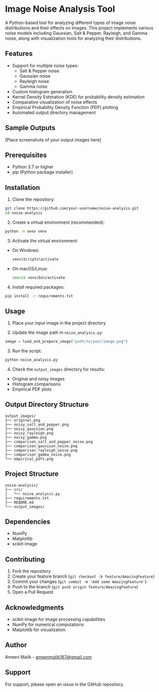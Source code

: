 # Image Noise Analysis Tool

A Python-based tool for analyzing different types of image noise distributions and their effects on images. This project implements various noise models including Gaussian, Salt & Pepper, Rayleigh, and Gamma noise, along with visualization tools for analyzing their distributions.

## Features

- Support for multiple noise types:
  - Salt & Pepper noise
  - Gaussian noise
  - Rayleigh noise
  - Gamma noise
- Custom histogram generation
- Kernel Density Estimation (KDE) for probability density estimation
- Comparative visualization of noise effects
- Empirical Probability Density Function (PDF) plotting
- Automated output directory management

## Sample Outputs

[Place screenshots of your output images here]

## Prerequisites

- Python 3.7 or higher
- pip (Python package installer)

## Installation

1. Clone the repository:
```bash
git clone https://github.com/your-username/noise-analysis.git
cd noise-analysis
```

2. Create a virtual environment (recommended):
```bash
python -m venv venv
```

3. Activate the virtual environment:
- On Windows:
  ```bash
  venv\Scripts\activate
  ```
- On macOS/Linux:
  ```bash
  source venv/bin/activate
  ```

4. Install required packages:
```bash
pip install -r requirements.txt
```

## Usage

1. Place your input image in the project directory

2. Update the image path in `noise_analysis.py`:
```python
image = load_and_prepare_image("path/to/your/image.png")
```

3. Run the script:
```bash
python noise_analysis.py
```

4. Check the `output_images` directory for results:
- Original and noisy images
- Histogram comparisons
- Empirical PDF plots

## Output Directory Structure

```
output_images/
├── original.png
├── noisy_salt_and_pepper.png
├── noisy_gaussian.png
├── noisy_rayleigh.png
├── noisy_gamma.png
├── comparison_salt_and_pepper_noise.png
├── comparison_gaussian_noise.png
├── comparison_rayleigh_noise.png
├── comparison_gamma_noise.png
└── empirical_pdfs.png
```

## Project Structure

```
noise-analysis/
├── src/
│   └── noise_analysis.py
├── requirements.txt
├── README.md
└── output_images/
```

## Dependencies

- NumPy
- Matplotlib
- scikit-image

## Contributing

1. Fork the repository
2. Create your feature branch (`git checkout -b feature/AmazingFeature`)
3. Commit your changes (`git commit -m 'Add some AmazingFeature'`)
4. Push to the branch (`git push origin feature/AmazingFeature`)
5. Open a Pull Request

## Acknowledgments

- scikit-image for image processing capabilities
- NumPy for numerical computations
- Matplotlib for visualization

## Author

Ameen Malik - ameenmalik167@gmail.com

## Support

For support, please open an issue in the GitHub repository.